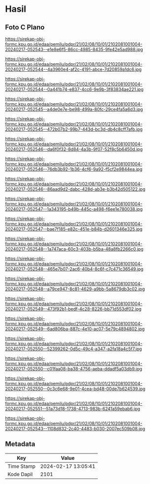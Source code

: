 # Hasil

## Foto C Plano

https://sirekap-obj-formc.kpu.go.id/edaa/pemilu/pdpr/21/02/08/10/01/2102081001004-20240217-052543--e1e8e6f5-86cc-4985-8435-9fe42e5ad988.jpg

https://sirekap-obj-formc.kpu.go.id/edaa/pemilu/pdpr/21/02/08/10/01/2102081001004-20240217-052544--4a3960e4-af2c-4191-abce-7d20859a1dc6.jpg

https://sirekap-obj-formc.kpu.go.id/edaa/pemilu/pdpr/21/02/08/10/01/2102081001004-20240217-052544--0a441b74-e837-4cc6-9e9b-3f83834ae221.jpg

https://sirekap-obj-formc.kpu.go.id/edaa/pemilu/pdpr/21/02/08/10/01/2102081001004-20240217-052545--a4de0e7e-be98-499a-80fc-29ce4fa5a6d3.jpg

https://sirekap-obj-formc.kpu.go.id/edaa/pemilu/pdpr/21/02/08/10/01/2102081001004-20240217-052545--472b07b2-99b7-443d-bc3d-db4c8cff7afb.jpg

https://sirekap-obj-formc.kpu.go.id/edaa/pemilu/pdpr/21/02/08/10/01/2102081001004-20240217-052546--da6f0f32-8d84-4a3b-9f07-52f8c5b6450d.jpg

https://sirekap-obj-formc.kpu.go.id/edaa/pemilu/pdpr/21/02/08/10/01/2102081001004-20240217-052546--76db3b92-1b36-4cf6-9a92-f5cf2e9844ea.jpg

https://sirekap-obj-formc.kpu.go.id/edaa/pemilu/pdpr/21/02/08/10/01/2102081001004-20240217-052546--86aad9d2-dabc-428d-ab3e-b3b42d505122.jpg

https://sirekap-obj-formc.kpu.go.id/edaa/pemilu/pdpr/21/02/08/10/01/2102081001004-20240217-052547--1a343195-b49b-445c-a498-f6ee1e780038.jpg

https://sirekap-obj-formc.kpu.go.id/edaa/pemilu/pdpr/21/02/08/10/01/2102081001004-20240217-052547--bae7f185-e82c-451e-b84b-d2601346e325.jpg

https://sirekap-obj-formc.kpu.go.id/edaa/pemilu/pdpr/21/02/08/10/01/2102081001004-20240217-052548--1a747aca-60c3-403b-b5ba-48a8fb2266c0.jpg

https://sirekap-obj-formc.kpu.go.id/edaa/pemilu/pdpr/21/02/08/10/01/2102081001004-20240217-052548--465e7b07-2ac6-40b4-8c6f-c7c471c36549.jpg

https://sirekap-obj-formc.kpu.go.id/edaa/pemilu/pdpr/21/02/08/10/01/2102081001004-20240217-052548--a79ce947-8c81-4629-a9bb-5a8679db3c02.jpg

https://sirekap-obj-formc.kpu.go.id/edaa/pemilu/pdpr/21/02/08/10/01/2102081001004-20240217-052549--473f92b1-bedf-4c28-8226-bb71d553df02.jpg

https://sirekap-obj-formc.kpu.go.id/edaa/pemilu/pdpr/21/02/08/10/01/2102081001004-20240217-052549--6ad806ba-887c-4e10-ac07-5e79c4894802.jpg

https://sirekap-obj-formc.kpu.go.id/edaa/pemilu/pdpr/21/02/08/10/01/2102081001004-20240217-052550--52399262-0d5c-49c4-a347-a2fa18a4c5f7.jpg

https://sirekap-obj-formc.kpu.go.id/edaa/pemilu/pdpr/21/02/08/10/01/2102081001004-20240217-052550--c01faa08-ba38-4756-aeba-ddadf5a03db9.jpg

https://sirekap-obj-formc.kpu.go.id/edaa/pemilu/pdpr/21/02/08/10/01/2102081001004-20240217-052550--0c3c6e68-9e01-4cea-bd48-00de7b624539.jpg

https://sirekap-obj-formc.kpu.go.id/edaa/pemilu/pdpr/21/02/08/10/01/2102081001004-20240217-052551--51a73d18-1738-4713-983b-6241a59ebab6.jpg

https://sirekap-obj-formc.kpu.go.id/edaa/pemilu/pdpr/21/02/08/10/01/2102081001004-20240217-052543--1108d832-2c40-4483-b030-2007ec509b08.jpg


## Metadata

| Key        | Value               |
| ---------- | ------------------- |
| Time Stamp | 2024-02-17 13:05:41 |
| Kode Dapil | 2101                |



